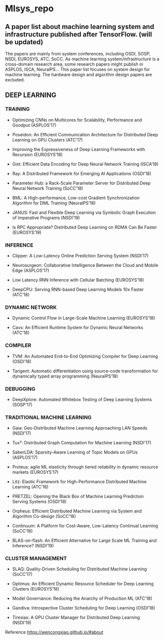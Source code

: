 # Mlsys_repo
## A paper list about machine learning system and infrastructure published after TensorFlow. (will be updated)

The papers are mainly from system conferences, including OSDI, SOSP, NSDI, EUROSYS, ATC, SoCC. As machine learning system/infrastructure is a cross-domain research area, some research papers might publish in ASPLOS, ISCA, NeuralPS… This paper list focuses on system design for machine learning. The hardware design and algorithm design papers are excluded.


## DEEP LEARNING
### TRAINING
- Optimizing CNNs on Multicores for Scalability, Performance and Goodput (ASPLOS’17)

- Poseidon: An Efficient Communication Architecture for Distributed Deep Learning on GPU Clusters (ATC’17)

- Improving the Expressiveness of Deep Learning Frameworks with Recursion (EUROSYS’18)

- Gist: Efficient Data Encoding for Deep Neural Network Training (ISCA’18)

- Ray: A Distributed Framework for Emerging AI Applications (OSDI’18)

- Parameter Hub: a Rack-Scale Parameter Server for Distributed Deep Neural Network Training (SoCC’18)

- BML: A High-performance, Low-cost Gradient Synchronization Algorithm for DML Training (NeuralPS’18)

- JANUS: Fast and Flexible Deep Learning via Symbolic Graph Execution of Imperative Programs (NSDI’19)

- Is RPC Appropriate? Distributed Deep Learning on RDMA Can Be Faster (EUROSYS’19)

### INFERENCE
- Clipper: A Low-Latency Online Prediction Serving System (NSDI’17)

- Neurosurgeon: Collaborative Intelligence Between the Cloud and Mobile Edge (ASPLOS’17)

- Low Latency RNN Inference with Cellular Batching (EUROSYS’18)

- DeepCPU: Serving RNN-based Deep Learning Models 10x Faster (ATC’18)

### DYNAMIC NETWORK
- Dynamic Control Flow in Large-Scale Machine Learning (EUROSYS’18)

- Cavs: An Efficient Runtime System for Dynamic Neural Networks (ATC’18)

### COMPILER
- TVM: An Automated End-to-End Optimizing Compiler for Deep Learning (OSDI’18)

- Tangent: Automatic differentiation using source-code transformation for dynamically typed array programming (NeuralPS’18)

### DEBUGGING
- DeepXplore: Automated Whitebox Testing of Deep Learning Systems (SOSP’17)

### TRADITIONAL MACHINE LEARNING
- Gaia: Geo-Distributed Machine Learning Approaching LAN Speeds (NSDI’17)

- Tux²: Distributed Graph Computation for Machine Learning (NSDI’17)

- SaberLDA: Sparsity-Aware Learning of Topic Models on GPUs (ASPLOS’17)

- Proteus: agile ML elasticity through tiered reliability in dynamic resource markets (EUROSYS’17)

- Litz: Elastic Framework for High-Performance Distributed Machine Learning (ATC’18)

- PRETZEL: Opening the Black Box of Machine Learning Prediction Serving Systems (OSDI’18)

- Orpheus: Efficient Distributed Machine Learning via System and Algorithm Co-design (SoCC’18)

- Continuum: A Platform for Cost-Aware, Low-Latency Continual Learning (SoCC’18)

- BLAS-on-flash: An Efficient Alternative for Large Scale ML Training and Inference? (NSDI’19)

### CLUSTER MANAGEMENT
- SLAQ: Quality-Driven Scheduling for Distributed Machine Learning (SoCC’17)

- Optimus: An Efficient Dynamic Resource Scheduler for Deep Learning Clusters (EUROSYS’18)

- Model Governance: Reducing the Anarchy of Production ML (ATC’18)

- Gandiva: Introspective Cluster Scheduling for Deep Learning (OSDI’18)

- Tiresias: A GPU Cluster Manager for Distributed Deep Learning (NSDI’19)

Reference https://wencongxiao.github.io/#about
